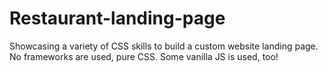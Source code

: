 # Restaurant-landing-page
Showcasing a variety of CSS skills to build a custom website landing page. No frameworks are used, pure CSS. Some vanilla JS is used, too!
